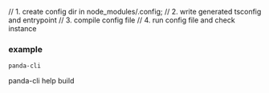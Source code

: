// 1. create config dir in node_modules/.config;
// 2. write generated tsconfig and entrypoint
// 3. compile config file
// 4. run config file and check instance

### example

```
panda-cli 
```


panda-cli help build